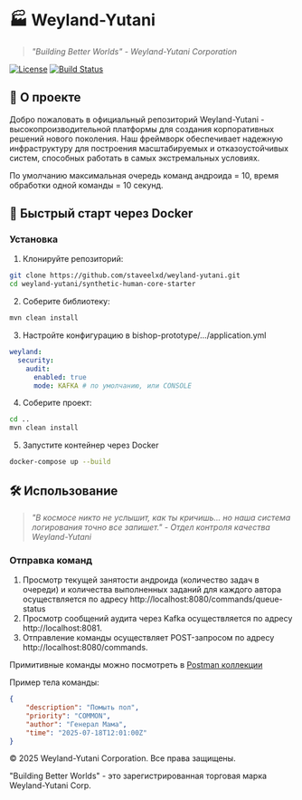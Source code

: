 # 🏭 Weyland-Yutani 

> *"Building Better Worlds" - Weyland-Yutani Corporation*

[![License](https://img.shields.io/badge/License-Proprietary-blue.svg)](https://www.weylandindustries.com)
[![Build Status](https://img.shields.io/badge/Status-Experimental-yellow)](https://github.com/staveelxd/weyland-yutani)

## 🌌 О проекте

Добро пожаловать в официальный репозиторий Weyland-Yutani - высокопроизводительной платформы для создания
корпоративных решений нового поколения. 
Наш фреймворк обеспечивает надежную инфраструктуру для построения масштабируемых 
и отказоустойчивых систем, способных работать в самых экстремальных условиях.

По умолчанию максимальная очередь команд андроида = 10, время обработки одной команды = 10 секунд.

## 🚀 Быстрый старт через Docker

### Установка

1. Клонируйте репозиторий:
```bash
git clone https://github.com/staveelxd/weyland-yutani.git
cd weyland-yutani/synthetic-human-core-starter
```
2. Соберите библиотеку:
```bash
mvn clean install
```
3. Настройте конфигурацию в bishop-prototype/.../application.yml
```yaml
weyland:
  security:
    audit:
      enabled: true
      mode: KAFKA # по умолчанию, или CONSOLE
```
4. Соберите проект:
```bash
cd ..
mvn clean install
```
5. Запустите контейнер через Docker
```bash
docker-compose up --build
```
## 🛠️ Использование
> *"В космосе никто не услышит, как ты кричишь... но наша система логирования точно все запишет." - Отдел контроля качества Weyland-Yutani*
### Отправка команд
1. Просмотр текущей занятости андроида (количество задач в очереди) и количества выполненных заданий для каждого автора осуществляется по адресу
http://localhost:8080/commands/queue-status
2. Просмотр сообщений аудита через Kafka осуществляется по адресу http://localhost:8081.
3. Отправление команды осуществляет POST-запросом по адресу http://localhost:8080/commands.

Примитивные команды можно посмотреть в [Postman коллекции](https://staveel.postman.co/workspace/staveel's-Workspace~cc3c3c3e-9ea6-4a96-82ca-a77432bd9246/collection/46849287-168ea32a-0309-4d7e-92c5-e07c48f7a4c4?action=share&source=copy-link&creator=46849287)

Пример тела команды:
```json
{
    "description": "Помыть пол",
    "priority": "COMMON",
    "author": "Генерал Мама",
    "time": "2025-07-18T12:01:00Z"
}
```

© 2025 Weyland-Yutani Corporation. Все права защищены.

"Building Better Worlds" - это зарегистрированная торговая марка Weyland-Yutani Corp.

